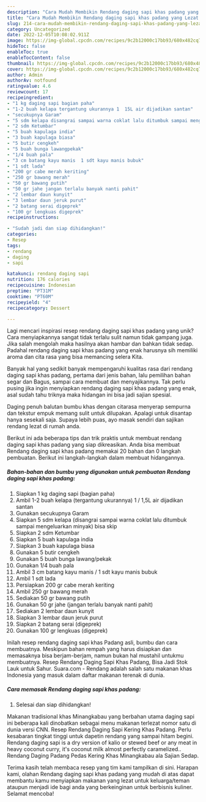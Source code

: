 ```yaml
---
description: "Cara Mudah Membikin Rendang daging sapi khas padang yang Lezat Sekali"
title: "Cara Mudah Membikin Rendang daging sapi khas padang yang Lezat Sekali"
slug: 214-cara-mudah-membikin-rendang-daging-sapi-khas-padang-yang-lezat-sekali
category: Uncategorized
date: 2022-12-05T10:08:02.911Z
image: https://img-global.cpcdn.com/recipes/9c2b12000c17bb93/680x482cq70/rendang-daging-sapi-khas-padang-foto-resep-utama.jpg
hideToc: false
enableToc: true
enableTocContent: false
thumbnail: https://img-global.cpcdn.com/recipes/9c2b12000c17bb93/680x482cq70/rendang-daging-sapi-khas-padang-foto-resep-utama.jpg
cover: https://img-global.cpcdn.com/recipes/9c2b12000c17bb93/680x482cq70/rendang-daging-sapi-khas-padang-foto-resep-utama.jpg
author: Admin
authorAv: notfound
ratingvalue: 4.6
reviewcount: 17
recipeingredient:
- "1 kg daging sapi bagian paha"
- "1-2 buah kelapa tergantung ukurannya 1  15L air dijadikan santan"
- "secukupnya Garam"
- "5 sdm kelapa disangrai sampai warna coklat lalu ditumbuk sampai mengeluarkan minyak bisa skip"
- "2 sdm Ketumbar"
- "5 buah kapulaga india"
- "3 buah kapulaga biasa"
- "5 butir cengkeh"
- "5 buah bunga lawangpekak"
- "1/4 buah pala"
- "3 cm batang kayu manis  1 sdt kayu manis bubuk"
- "1 sdt lada"
- "200 gr cabe merah keriting"
- "250 gr bawang merah"
- "50 gr bawang putih"
- "50 gr jahe jangan terlalu banyak nanti pahit"
- "2 lembar daun kunyit"
- "3 lembar daun jeruk purut"
- "2 batang serai digeprek"
- "100 gr lengkuas digeprek"
recipeinstructions:

- "Sudah jadi dan siap dihidangkan!"
categories:
- Resep
tags:
- rendang
- daging
- sapi

katakunci: rendang daging sapi 
nutrition: 176 calories
recipecuisine: Indonesian
preptime: "PT31M"
cooktime: "PT60M"
recipeyield: "4"
recipecategory: Dessert

---
```





Lagi mencari inspirasi resep rendang daging sapi khas padang yang unik? Cara menyiapkannya sangat tidak terlalu sulit namun tidak gampang juga. Jika salah mengolah maka hasilnya akan hambar dan bahkan tidak sedap. Padahal rendang daging sapi khas padang yang enak harusnya sih memiliki aroma dan cita rasa yang bisa memancing selera Kita.





Banyak hal yang sedikit banyak mempengaruhi kualitas rasa dari rendang daging sapi khas padang, pertama dari jenis bahan, lalu pemilihan bahan segar dan Bagus, sampai cara membuat dan menyajikannya. Tak perlu pusing jika ingin menyiapkan rendang daging sapi khas padang yang enak,      asal sudah tahu triknya maka hidangan ini bisa jadi sajian spesial.














Daging penuh balutan bumbu khas dengan citarasa menyerap sempurna dan tekstur empuk memang sulit untuk dilupakan. Apalagi untuk disantap hanya sesekali saja. Supaya lebih puas, ayo masak sendiri dan sajikan rendang lezat di rumah anda.






Berikut ini ada beberapa tips dan trik praktis untuk membuat rendang daging sapi khas padang yang siap dikreasikan. Anda bisa membuat Rendang daging sapi khas padang memakai 20 bahan dan 0 langkah pembuatan. Berikut ini langkah-langkah dalam membuat hidangannya.

<!--inarticleads1-->

##### Bahan-bahan dan bumbu yang digunakan untuk pembuatan Rendang daging sapi khas padang:

1. Siapkan 1 kg daging sapi (bagian paha)
1. Ambil 1-2 buah kelapa (tergantung ukurannya) 1 / 1,5L air dijadikan santan
1. Gunakan secukupnya Garam
1. Siapkan 5 sdm kelapa (disangrai sampai warna coklat lalu ditumbuk sampai mengeluarkan minyak) bisa skip
1. Siapkan 2 sdm Ketumbar
1. Siapkan 5 buah kapulaga india
1. Siapkan 3 buah kapulaga biasa
1. Gunakan 5 butir cengkeh
1. Gunakan 5 buah bunga lawang/pekak
1. Gunakan 1/4 buah pala
1. Ambil 3 cm batang kayu manis / 1 sdt kayu manis bubuk
1. Ambil 1 sdt lada
1. Persiapkan 200 gr cabe merah keriting
1. Ambil 250 gr bawang merah
1. Sediakan 50 gr bawang putih
1. Gunakan 50 gr jahe (jangan terlalu banyak nanti pahit)
1. Sediakan 2 lembar daun kunyit
1. Siapkan 3 lembar daun jeruk purut
1. Siapkan 2 batang serai (digeprek)
1. Gunakan 100 gr lengkuas (digeprek)


Inilah resep rendang daging sapi khas Padang asli, bumbu dan cara membuatnya. Meskipun bahan rempah yang harus disiapkan dan memasaknya bisa berjam-berjam, namun bukan hal mustahil untukmu membuatnya. Resep Rendang Daging Sapi Khas Padang, Bisa Jadi Stok Lauk untuk Sahur. Suara.com - Rendang adalah salah satu makanan khas Indonesia yang masuk dalam daftar makanan terenak di dunia. 

<!--inarticleads2-->

##### Cara memasak Rendang daging sapi khas padang:


1. Selesai dan siap dihidangkan!

Makanan tradisional khas Minangkabau yang berbahan utama daging sapi ini beberapa kali dinobatkan sebagai menu makanan terlezat nomor satu di dunia versi CNN. Resep Rendang Daging Sapi Kering Khas Padang. Perlu kesabaran tingkat tinggi untuk dapetin rendang yang sampai hitam begini. Rendang daging sapi is a dry version of kalio or stewed beef or any meat in heavy coconut curry, it&#39;s coconut milk almost perfectly caramelized.. Rendang Daging Padang Pedas Kering Khas Minangkabau ala Sajian Sedap. 

Terima kasih telah membaca resep yang tim kami tampilkan di sini. Harapan kami, olahan Rendang daging sapi khas padang yang mudah di atas dapat membantu kamu menyiapkan makanan yang lezat untuk keluarga/teman ataupun menjadi ide bagi anda yang berkeinginan untuk berbisnis kuliner. Selamat mencoba!
